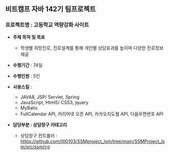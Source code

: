 ## 비트캠프 자바 142기 팀프로젝트
### 프로젝트명 : 고등학교 역량강화 사이트
+ **주제 목적 및 목표**
  + 학생별 희망진로, 진로설계를 통해 개인별 상담효과를 높이며 다양한 진로정보 제공
+ **수행기간** : 74일
+ **수행인원** : 5인
+ **사용스킬** :
  + JAVA8, JSP/ Servlet, Spring
  + JavaScript, Html5/ CSS3, jquery
  + MyBatis
  + FullCalendar API, 커리어넷 오픈 API, 카카오지도웹 API, 다음우편번호 API

+ **담당부분 : 상담창구 카테고리**
  + 상담창구 컨트롤러 : https://github.com/llll0103/SSMproject_lsm/tree/main/SSMProject_lsm/src/ssm/cg
